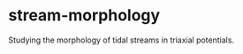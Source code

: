 stream-morphology
=================

Studying the morphology of tidal streams in triaxial potentials.
